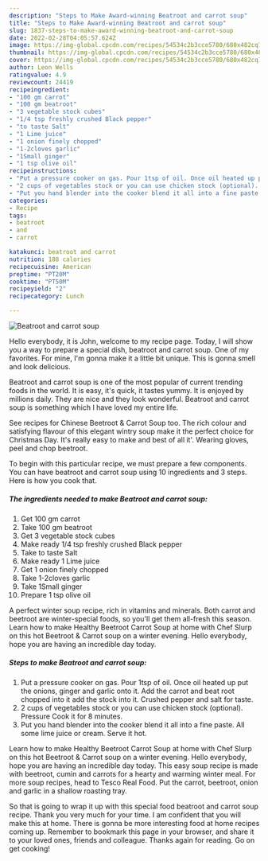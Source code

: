 ```yaml
---
description: "Steps to Make Award-winning Beatroot and carrot soup"
title: "Steps to Make Award-winning Beatroot and carrot soup"
slug: 1837-steps-to-make-award-winning-beatroot-and-carrot-soup
date: 2022-02-28T04:05:57.624Z
image: https://img-global.cpcdn.com/recipes/54534c2b3cce5780/680x482cq70/beatroot-and-carrot-soup-recipe-main-photo.jpg
thumbnail: https://img-global.cpcdn.com/recipes/54534c2b3cce5780/680x482cq70/beatroot-and-carrot-soup-recipe-main-photo.jpg
cover: https://img-global.cpcdn.com/recipes/54534c2b3cce5780/680x482cq70/beatroot-and-carrot-soup-recipe-main-photo.jpg
author: Leon Wells
ratingvalue: 4.9
reviewcount: 24419
recipeingredient:
- "100 gm carrot"
- "100 gm beatroot"
- "3 vegetable stock cubes"
- "1/4 tsp freshly crushed Black pepper"
- "to taste Salt"
- "1 Lime juice"
- "1 onion finely chopped"
- "1-2cloves garlic"
- "1Small ginger"
- "1 tsp olive oil"
recipeinstructions:
- "Put a pressure cooker on gas. Pour 1tsp of oil. Once oil heated up put the onions, ginger and garlic onto it. Add the carrot and beat root chopped into it add the stock into it. Crushed pepper and salt for taste."
- "2 cups of vegetables stock or you can use chicken stock (optional). Pressure Cook it for 8 minutes."
- "Put you hand blender into the cooker blend it all into a fine paste. All some lime juice or cream. Serve it hot."
categories:
- Recipe
tags:
- beatroot
- and
- carrot

katakunci: beatroot and carrot 
nutrition: 188 calories
recipecuisine: American
preptime: "PT20M"
cooktime: "PT50M"
recipeyield: "2"
recipecategory: Lunch

---
```



![Beatroot and carrot soup](https://img-global.cpcdn.com/recipes/54534c2b3cce5780/680x482cq70/beatroot-and-carrot-soup-recipe-main-photo.jpg)

Hello everybody, it is John, welcome to my recipe page. Today, I will show you a way to prepare a special dish, beatroot and carrot soup. One of my favorites. For mine, I'm gonna make it a little bit unique. This is gonna smell and look delicious.

Beatroot and carrot soup is one of the most popular of current trending foods in the world. It is easy, it's quick, it tastes yummy. It is enjoyed by millions daily. They are nice and they look wonderful. Beatroot and carrot soup is something which I have loved my entire life.

See recipes for Chinese Beetroot & Carrot Soup too. The rich colour and satisfying flavour of this elegant wintry soup make it the perfect choice for Christmas Day. It's really easy to make and best of all it'. Wearing gloves, peel and chop beetroot.


To begin with this particular recipe, we must prepare a few components. You can have beatroot and carrot soup using 10 ingredients and 3 steps. Here is how you cook that.

<!--inarticleads1-->

##### The ingredients needed to make Beatroot and carrot soup:

1. Get 100 gm carrot
1. Take 100 gm beatroot
1. Get 3 vegetable stock cubes
1. Make ready 1/4 tsp freshly crushed Black pepper
1. Take to taste Salt
1. Make ready 1 Lime juice
1. Get 1 onion finely chopped
1. Take 1-2cloves garlic
1. Take 1Small ginger
1. Prepare 1 tsp olive oil


A perfect winter soup recipe, rich in vitamins and minerals. Both carrot and beetroot are winter-special foods, so you'll get them all-fresh this season. Learn how to make Healthy Beetroot Carrot Soup at home with Chef Slurp on this hot Beetroot & Carrot soup on a winter evening. Hello everybody, hope you are having an incredible day today. 

<!--inarticleads2-->

##### Steps to make Beatroot and carrot soup:

1. Put a pressure cooker on gas. Pour 1tsp of oil. Once oil heated up put the onions, ginger and garlic onto it. Add the carrot and beat root chopped into it add the stock into it. Crushed pepper and salt for taste.
1. 2 cups of vegetables stock or you can use chicken stock (optional). Pressure Cook it for 8 minutes.
1. Put you hand blender into the cooker blend it all into a fine paste. All some lime juice or cream. Serve it hot.


Learn how to make Healthy Beetroot Carrot Soup at home with Chef Slurp on this hot Beetroot & Carrot soup on a winter evening. Hello everybody, hope you are having an incredible day today. This easy soup recipe is made with beetroot, cumin and carrots for a hearty and warming winter meal. For more soup recipes, head to Tesco Real Food. Put the carrot, beetroot, onion and garlic in a shallow roasting tray. 

So that is going to wrap it up with this special food beatroot and carrot soup recipe. Thank you very much for your time. I am confident that you will make this at home. There is gonna be more interesting food at home recipes coming up. Remember to bookmark this page in your browser, and share it to your loved ones, friends and colleague. Thanks again for reading. Go on get cooking!
